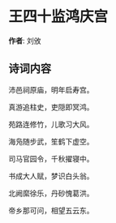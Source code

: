 # 王四十监鸿庆宫

**作者**: 刘攽

## 诗词内容

沛邑祠原庙，明年启寿宫。

真游追柱史，吏隠即冥鸿。

苑路连修竹，儿歌习大风。

海凫随步武，笙鹤下虚空。

司马官园令，千秋擢寝中。

书成大人赋，梦识白头翁。

北阙縻徐乐，丹砂愧葛洪。

帝乡那可问，相望五云东。

